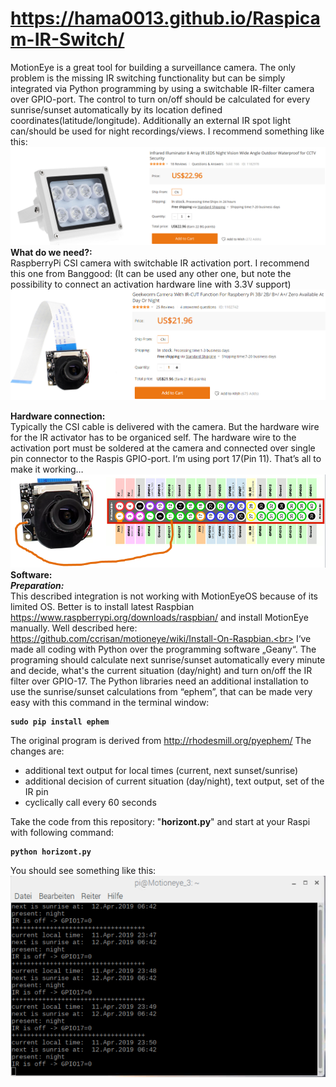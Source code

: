 # https://hama0013.github.io/Raspicam-IR-Switch/
MotionEye is a great tool for building a surveillance camera. The only problem is the missing IR switching functionality but can be simply integrated via Python programming by using a switchable IR-filter camera over GPIO-port. The control to turn on/off should be calculated for every sunrise/sunset automatically by its location defined coordinates(latitude/longitude). Additionally an external IR spot light can/should be used for night recordings/views. I recommend	something like this:
![ScreenShot](https://github.com/hama0013/Raspicam-IR-Switch/blob/master/pic_small/irspotlight.png)<br>
**What do we need?:**<br>
RaspberryPi CSI camera with switchable IR activation port. I recommend this one from Banggood: (It can be used any other one, but note the possibility to connect an activation hardware line with 3.3V support)
![ScreenShot](https://github.com/hama0013/Raspicam-IR-Switch/blob/master/pic_small/2019-04-11%2022_09_09-geekworm%20camera%20with%20ir-cut%20function%20for%20raspberry%20pi%203b_%202b_%20b+_%20a+_%20zero%20avail.png)<br>

**Hardware connection:**<br>
Typically the CSI cable is delivered with the camera. But the hardware wire for the IR activator has to be organiced self. The hardware wire	to the activation port must be soldered at the camera and connected over single pin connector to the Raspis GPIO-port. I‘m using port 17(Pin 11). That’s all to make it working…
![ScreenShot](https://github.com/hama0013/Raspicam-IR-Switch/blob/master/pic_small/2019-04-11%2022_25_33-CAM_GPIO.png)<br>
**Software:**<br>
_**Preparation:**_<br>
This described integration is not working with MotionEyeOS because of its limited OS. Better is to install latest Raspbian https://www.raspberrypi.org/downloads/raspbian/ and install MotionEye manually. Well described here: https://github.com/ccrisan/motioneye/wiki/Install-On-Raspbian.<br>
I‘ve made all coding with Python over the programming software „Geany“. The programing should calculate next sunrise/sunset automatically every minute and decide, what's the current situation (day/night) and turn on/off the IR filter over GPIO-17. The Python libraries need an additional installation to use the sunrise/sunset calculations from “ephem”, that can be made very easy with this command in the terminal window:

<pre><code><B>sudo pip install ephem</B></pre></code>

The original program is derived from http://rhodesmill.org/pyephem/ The changes are:
- additional text output for local times (current, next sunset/sunrise)
- additional decision of current situation (day/night), text output, set of the IR pin
- cyclically call every 60 seconds

Take the code from this repository: "**horizont.py**" and start at your Raspi with following command:

<pre><code><B>python horizont.py</B></pre></code>

You should see something like this:<br>
![ScreenShot](https://github.com/hama0013/Raspicam-IR-Switch/blob/master/pic_small/horizont_screen.png)
